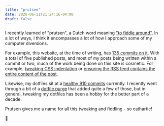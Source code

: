 ```yaml
---
title: "prutsen"
date: 2020-06-11T21:24:16-04:00
draft: false
---
```

I recently learned of "prutsen", a Dutch word meaning ["to fiddle around"](https://en.wiktionary.org/wiki/prutsen).
In a lot of ways, I think it encompasses a lot of how I approach some of my computer diversions.

For example, this website, at the time of writing, has [135 commits on it](https://github.com/svanburen/blog).
With a total of five published posts, and most of my posts being written within a commit or two, much of the work being done on this site is cosmetic.
For example, [tweaking CSS indentation](https://github.com/svanburen/blog/commit/6107cf3e0cbea2313179880abab3fd3050693a12) or [ensuring the RSS feed contains the entire content of the post](https://github.com/svanburen/blog/commit/12330139fc35f3d5289910bc9367b5abee8b5e12).

Likewise, my dotfiles sit at a [healthy 910 commits](https://github.com/svanburen/dotfiles) currently.
I recently went through a bit of a [dotfile purge](/blog/spring-cleaning) that added quite a few of those, but in general, tweaking my dotfiles has been a hobby for the better part of a decade.

Prutsen gives me a name for all this tweaking and fiddling - so cathartic!

💆

